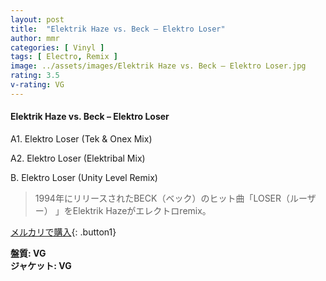 ```yaml
---
layout: post
title:  "Elektrik Haze vs. Beck – Elektro Loser"
author: mmr
categories: [ Vinyl ]
tags: [ Electro, Remix ]
image: ../assets/images/Elektrik Haze vs. Beck – Elektro Loser.jpg
rating: 3.5
v-rating: VG
---
```


#### Elektrik Haze vs. Beck – Elektro Loser

A1. Elektro Loser (Tek & Onex Mix)

A2. Elektro Loser (Elektribal Mix)

B. Elektro Loser (Unity Level Remix)

> 1994年にリリースされたBECK（ベック）のヒット曲「LOSER（ルーザー） 」をElektrik Hazeがエレクトロremix。

[メルカリで購入](https://jp.mercari.com/item/m92554809496){: .button1}

<div class="mt-4 mb-4 d-flex align-items-center">
<strong class="mr-1">盤質: VG</strong>
</div>
<div class="mt-4 mb-4 d-flex align-items-center">
<strong class="mr-1">ジャケット: VG</strong>
</div>

